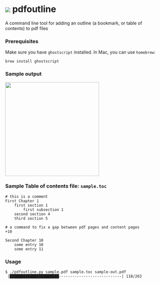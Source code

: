 # ![](img/bookmark_border-24px.svg) pdfoutline

A command line tool for adding an outline (a bookmark, or table of contents) to pdf files

### Prerequisites

Make sure you have `ghostscript` installed. In Mac, you can use `homebrew`:

```
brew install ghostscript
```

### Sample output

<img src="img/demo-output.png" width="300" style="margin:auto">


### Sample Table of contents file: `sample.toc`

```
# this is a comment
First Chapter 1
    first section 1
        first subsection 1
    second section 4
    third section 5

# a command to fix a gap between pdf pages and content pages
+10

Second Chapter 10
    some entry 10
    some entry 11
```

### Usage

```
$ ./pdfoutline.py sample.pdf sample.toc sample-out.pdf
 |██████████████████████----------------------------| 118/263
```


